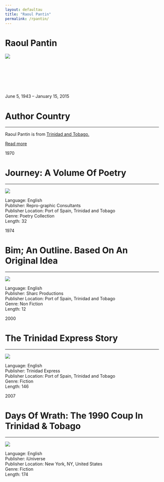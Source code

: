 ```yaml
---
layout: defaultau
title: "Raoul Pantin"
permalink: /rpantin/
---
```

<!-- partial:index.partial.html -->
<div class="content">
    <h1>Raoul Pantin</h1>
    <div class="quote">
        <div><img src="https://i0.wp.com/mediatt.org/wp-content/uploads/2022/05/RaoulPantin_O0234_Web.jpg?fit=1280%2C1183&ssl=1" class="logo"></div>
    </div>
    <div class="timeline">
        <div style="padding-bottom:100px;"></div>
        <div class="block">
            <div class="date right"><p class="right"> June 5, 1943 – January 15, 2015 </p></div>
            <div class="dot"></div>
            <div class="left first">
            <div class="author_country">
                <h1>Author Country</h1><hr>
          <div class="aclocation">  <p>Raoul Pantin is from <a href="{{ site.baseurl }}/3">Trinidad and Tobago.</a></p></div>
              <div class="acreadmore">  <a href="https://en.wikipedia.org/wiki/Raoul_Pantin" target="_blank">Read more</a></div>
            </div>
            </div>
        </div>
        <div class="block">
            <div class="date left"><p class="left">1970</p></div>
            <div class="dot"></div>
            <div class="right hide">
                <h1>Journey: A Volume Of Poetry</h1><hr>
                <p><img src="https://m.media-amazon.com/images/W/WEBP_402378-T2/images/I/41UYBYK6c0L._SX356_BO1,204,203,200_.jpg"></p>
                <p>
                Language: English<br>
                Publisher: Repro-graphic Consultants<br>
                Publisher Location: Port of Spain, Trinidad and Tobago<br>
                Genre: Poetry Collection<br>
                Length: 32<br>
                </p>
            </div>
        </div>
        <div class="block">
            <div class="date right"><p class="right">1974</p></div>
            <div class="dot"></div>
            <div class="left hide">
                <h1>Bim; An Outline. Based On An Original Idea</h1><hr>
                <p><img src="https://upload.wikimedia.org/wikipedia/en/thumb/8/8f/Bim_movie_poster.jpeg/220px-Bim_movie_poster.jpeg"></p>
                <p>
                Language: English<br>
                Publisher: Sharc Productions<br>
                Publisher Location: Port of Spain, Trinidad and Tobago<br>
                Genre: Non Fiction<br>
                Length: 12<br>
                </p>
            </div>
        </div>
        <div class="block">
            <div class="date left"><p class="left">2000</p></div>
            <div class="dot"></div>
            <div class="right hide">
                <h1>The Trinidad Express Story</h1><hr>
                <p><img src="https://bloximages.newyork1.vip.townnews.com/tv6tnt.com/content/tncms/assets/v3/editorial/2/d5/2d55f81f-355a-531d-8cd5-5b096ff2b3dc/58d018f829008.image.jpg?crop=478%2C478%2C0%2C81&resize=1200%2C1200&order=crop%2Cresize"></p>
                <p>Language: English<br>
                Publisher: Trinidad Express<br>
                Publisher Location: Port of Spain, Trinidad and Tobago<br>
                Genre: Fiction<br>
                Length: 146<br></p>
            </div>
        </div>
        </div><div class="block">
            <div class="date right"><p class="right">2007</p></div>
            <div class="dot"></div>
            <div class="left hide">
                <h1>Days Of Wrath: The 1990 Coup In Trinidad & Tobago</h1><hr>
                <p><img src="https://m.media-amazon.com/images/W/WEBP_402378-T2/images/I/41Jwsxx5I7L._SX347_BO1,204,203,200_.jpg"></p>
                <p>Language: English<br>
                Publisher: iUniverse<br>
                Publisher Location: New York, NY, United States<br>
                Genre: Fiction<br>
                Length: 174<br></p>
            </div>
        </div>
  <!-- partial -->
<script src='https://cdnjs.cloudflare.com/ajax/libs/jquery/3.1.1/jquery.min.js'></script><script  src="{{ site.baseurl }}/assets/js/authorscript.js"></script>